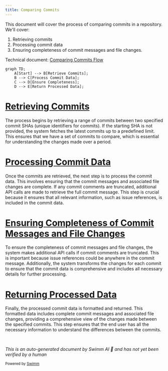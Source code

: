 ```yaml
---
title: Comparing Commits
---
```

This document will cover the process of comparing commits in a repository. We'll cover:

1. Retrieving commits
2. Processing commit data
3. Ensuring completeness of commit messages and file changes.

Technical document: <SwmLink doc-title="Comparing Commits Flow">[Comparing Commits Flow](/.swm/comparing-commits-flow.m1m6cyd4.sw.md)</SwmLink>

```mermaid
graph TD;
    A[Start] --> B[Retrieve Commits];
    B --> C[Process Commit Data];
    C --> D[Ensure Completeness];
    D --> E[Return Processed Data];
```

# [Retrieving Commits](https://app.swimm.io/repos/Z2l0aHViJTNBJTNBc2VudHJ5LWRlbW8tMSUzQSUzQVN3aW1tLURlbW8=/docs/m1m6cyd4#compare_commits)

The process begins by retrieving a range of commits between two specified commit SHAs (unique identifiers for commits). If the starting SHA is not provided, the system fetches the latest commits up to a predefined limit. This ensures that we have a set of commits to compare, which is essential for understanding the changes made over a period.

# [Processing Commit Data](https://app.swimm.io/repos/Z2l0aHViJTNBJTNBc2VudHJ5LWRlbW8tMSUzQSUzQVN3aW1tLURlbW8=/docs/m1m6cyd4#zip_commit_data)

Once the commits are retrieved, the next step is to process the commit data. This involves ensuring that the commit messages and associated file changes are complete. If any commit comments are truncated, additional API calls are made to retrieve the full commit message. This step is crucial because it ensures that all relevant information, such as issue references, is included in the commit data.

# [Ensuring Completeness of Commit Messages and File Changes](https://app.swimm.io/repos/Z2l0aHViJTNBJTNBc2VudHJ5LWRlbW8tMSUzQSUzQVN3aW1tLURlbW8=/docs/m1m6cyd4#zip_commit_data)

To ensure the completeness of commit messages and file changes, the system makes additional API calls if commit comments are truncated. This is important because issue references could be anywhere in the commit message. Additionally, the system transforms the changes for each commit to ensure that the commit data is comprehensive and includes all necessary details for further processing.

# [Returning Processed Data](https://app.swimm.io/repos/Z2l0aHViJTNBJTNBc2VudHJ5LWRlbW8tMSUzQSUzQVN3aW1tLURlbW8=/docs/m1m6cyd4#compare_commits)

Finally, the processed commit data is formatted and returned. This formatted data includes complete commit messages and associated file changes, providing a comprehensive view of the changes made between the specified commits. This step ensures that the end user has all the necessary information to understand the differences between the commits.

&nbsp;

*This is an auto-generated document by Swimm AI 🌊 and has not yet been verified by a human*

<SwmMeta version="3.0.0" repo-id="Z2l0aHViJTNBJTNBc2VudHJ5LWRlbW8tMSUzQSUzQVN3aW1tLURlbW8=" repo-name="sentry-demo-1" doc-type="product-flows"><sup>Powered by [Swimm](/)</sup></SwmMeta>
